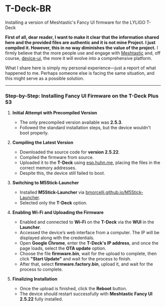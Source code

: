 # T-Deck-BR
Installing a version of Meshtastic's Fancy UI firmware for the LYLIGO T-Deck

**First of all, dear reader, I want to make it clear that the information shared here and the provided files are authentic and it is not mine Project. I just compiled it. However, this in no way diminishes the value of the project.** I firmly believe that the more people use and engage with [Meshtastic](https://github.com/meshtastic/firmware) and, off course, [device-ui](https://github.com/meshtastic/device-ui), the more it will evolve into a comprehensive platform.  

What I share here is simply my personal experience—just a report of what happened to me. Perhaps someone else is facing the same situation, and this might serve as a possible solution.

---

### **Step-by-Step: Installing Fancy UI Firmware on the T-Deck Plus S3**

1. **Initial Attempt with Precompiled Version**  

   - The only precompiled version available was **2.5.3**.  
   - Followed the standard installation steps, but the device wouldn't boot properly.  

2. **Compiling the Latest Version**  

   - Downloaded the source code for **version 2.5.22**.  
   - Compiled the firmware from source.  
   - Uploaded it to the **T-Deck** using [esp.huhn.me](https://esp.huhn.me), placing the files in the correct memory addresses.  
   - Despite this, the device still failed to boot.  

3. **Switching to M5Stick-Launcher**  

   - Installed **M5Stick-Launcher** via [bmorcelli.github.io/M5Stick-Launcher](https://bmorcelli.github.io/M5Stick-Launcher/).  
   - Selected only the **T-Deck** option.  

4. **Enabling Wi-Fi and Uploading the Firmware**  

   - Enabled and connected to **Wi-Fi** on the **T-Deck** via the **WUI** in the **Launcher**.  
   - Accessed the device’s web interface from a computer. The IP will be displayed along with the credentials.  
   - Open **Google Chrome**, enter the **T-Deck's IP address**, and once the page loads, select the **OTA update** option.  
   - Choose the file **firmware.bin**, wait for the upload to complete, then click **"Start Update"** and wait for the process to finish.  
   - After that, select **firmware.factory.bin**, upload it, and wait for the process to complete.  

5. **Finalizing Installation**  

   - Once the upload is finished, click the **Reboot** button.  
   - The device should restart successfully with **Meshtastic Fancy UI 2.5.22** fully installed.  
